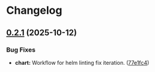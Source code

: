 # Changelog

## [0.2.1](https://github.com/nblakely731/reimagined-fishstick-app/compare/chart-v0.2.0...chart-v0.2.1) (2025-10-12)


### Bug Fixes

* **chart:** Workflow for helm linting fix iteration. ([77e1fc4](https://github.com/nblakely731/reimagined-fishstick-app/commit/77e1fc41787450e1669be1a0e811abfbbec28367))
